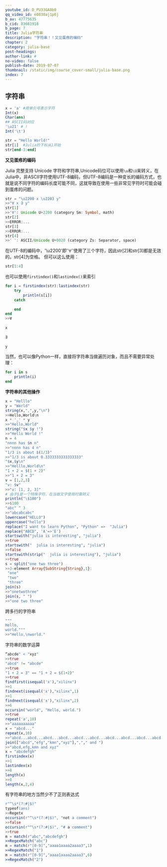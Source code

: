 ```yaml
---
youtube_id: D_PU33GA8b0
qq_video_id: e0830aj1p6j
b_av: 47775635
b_cid: 83681918
b_page: 7
title: Julia字符串
description: "字符串！！又见蛋疼的编码"
chapter: 2
category: julia-base
post-headings:
author-link: #
no-video: false
publish-date: 2019-07-07
thumbnail: /static/img/course_cover-small/julia-base.png
index: 7
---
```


## 字符串
```Julia
x = 'a' #用单引号表示字符
Int(x)
Char(ans)
## ASCII码对应
'\u21' # !
Int('\t')

str = "Hello World!"
str[1]  #Julia的下标从1开始
str[end-3:end]
```


**又见蛋疼的编码**


Julia 完整支持 Unicode 字符和字符串,Unicode码位可以使用`\u`和`\U`来转义，在Julia中，非ASCII字符使用UTF-8编码，但UTF-8编码是一种变长的编码方式，也就是说不同字符的编码长度可能不同，这就导致在使用一些非常见字符时可能会碰到蛋疼的问题。
```Julia
str = "\u2200 x \u2203 y"
>>"∀ x ∃ y"
str[1]
>>'∀': Unicode U+2200 (category Sm: Symbol, math)
str[2]
>>ERROR:...
str[3]
>>ERROR:...
str[4]
>>' ': ASCII/Unicode U+0020 (category Zs: Separator, space)
```
在UTF-8的编码中，'\u2200'即'∀'使用了三个字符，因此str[2]和str[3]都是无效的。str[4]为空格。
但可以这么使用：
```Julia
str[1:4]
```
也可以使用`firstindex()`和`lastindex()`来索引
```Julia
for i = firstindex(str):lastindex(str)
    try
        println(s[i])
    catch
    
    end
end
>>∀
 
x
 
∃
 
y
```
当然，也可以像Python一样，直接将字符串当做遍历对象，而且不需要异常处理：
```Julia
for i in s
    println(i)
end
```








**字符串的其他操作**
```Julia
x = "Helllo"
y = "World"
string(x,",",y,"\n")
>>Hello,World\n
x * ',' * y
>>"Hello,World"
string("$x $y !")
>>"Hello World !"
n = 4
"nnnn has $n n"
>>"nnnn has 4 n"
"1/3 is about $(1/3)"
>>"1/3 is about 0.3333333333333333"
"$x,$y\n"
>>"Helllo,World\n"
"1 + 2 = $(1 + 2)"
>>"1 + 2 = 3"
v = [1,2,3]
"v: $v"
>>"v: [1, 2, 3]"
# 由于$是一个特殊字符，在当做文字使用时需转义
println("\$100")
>>$100
"abc" ^ 3
>>"abcabcabc"
lowercase("HELLO")
uppercase("hello")
replace("I want to learn Python", "Python" =>  "Julia")
replace("ABCD", 'A'=>'E')
startswith("julia is interesting", "julia")
>>true
startswith("  julia is interesting", "julia")
>>false
startswith(strip("  julia is interesting"), "julia")
>>true
s = split("one two three")
>>3-element Array{SubString{String},1}:
 "one"  
 "two"  
 "three"
join(s)
>>"onetwothree"
join(s, " ")
>>"one two three"
```
跨多行的字符串
```Julia
"""
Hello,
world."""
>>"Hello,\nworld."
```
字符串的数学运算
```Julia
“abcde" < "xyz"
>>true
"abcd" != "abcde"
>>true
"1 + 2 = 3" == "1 + 2 = $(1+2)"
>>true
findfirst(isequal('x'),"xilinx")
>>1
findnext(isequal('x'),"xilinx",1)
>>1
findnext(isequal('x'),"xilinx",2)
>>6
occursin("world", "Hello, world.")
>>true
repeat('a',10)
>>"aaaaaaaaaa"
x = "abcd..."
repeat(x,10)
>>"abcd...abcd...abcd...abcd...abcd...abcd...abcd...abcd...abcd...abcd..."
join(["abcd","efg","kmn","xyz"],","," and ")
>>"abcd,efg,kmn and xyz"
x = "abcdefgh"
firstindex(x)
>>1
lastindex(x)
>>8
length(x)
>>8
length(x,2,4)
```
有字符串的地方当然少不了正则表达式
```Julia
r"^\s*(?:#|$)"
typeof(ans)
>>Regetx
occursin(r"^\s*(?:#|$)", "not a comment")
>>false
occursin(r"^\s*(?:#|$)", "# a comment")
>>true
m = match(r"abc","abcdefgh")
>>RegexMatch("abc")
m = match(r"[0-9]","aaaa1aaaa2aaaa3",1)
>>RegexMatch("1")
m = match(r"[0-9]","aaaa1aaaa2aaaa3",6)
>>RegexMatch("2")
```


